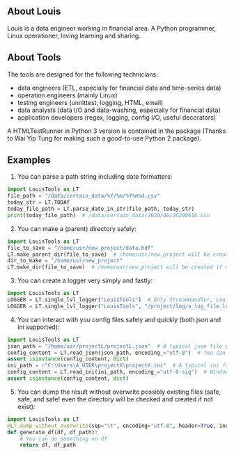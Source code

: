 <!--
 * @version: Python 3.7.3
 * @Author: Louis
 * @Date: 2020-06-15 18:03:30
 * @LastEditors: Louis
 * @LastEditTime: 2020-06-15 18:15:17
--> 

## About Louis
Louis is a data engineer working in financial area. A Python programmer, Linux operationer, loving learning and sharing.

## About Tools
The tools are designed for the following technicians:
* data engineers (ETL, especially for financial data and time-series data)
* operation engineers (mainly Linux)
* testing engineers (unnittest, logging, HTML, email)
* data analysts (data I/O and data-washing, especially for financial data)
* application developers (regex, logging, config I/O, useful decorators)

A HTMLTestRunner in Python 3 version is contained in the package (Thanks to Wai Yip Tung for making such a good-to-use Python 2 package).

## Examples
1. You can parse a path string including date formatters:
```python
import LouisTools as LT
file_path = "/data/certain_data/%Y/%m/%Y%m%d.csv"
today_str = LT.TODAY
today_file_path = LT.parse_date_in_str(file_path, today_str)
print(today_file_path)  # /data/certain_data/2020/06/20200616.csv
```
2. You can make a (parent) directory safely:
```python
import LouisTools as LT
file_to_save = "/home/usr/new_project/data.hdf"
LT.make_parent_dir(file_to_save)  # /home/usr/new_project will be created if not exist
dir_to_make = "/home/usr/new_project"
LT.make_dir(file_to_save)  # /home/usr/new_project will be created if not exist
```
3. You can create a logger very simply and fastly:
```python
import LouisTools as LT
LOGGER = LT.single_lvl_logger("LouisTools")  # Only StreamHandler, LouisTools is the log name
LOGGER = LT.single_lvl_logger("LouisTools", "/project/log/a_log_file.log")  # FileHandler is created saving in "/project/log/a_log_file.log"
```
4. You can interact with you config files safely and quickly (both json and ini supported):
```python
import LouisTools as LT
json_path = "/home/usr/projectL/projectL.json"  # A typical json file path in Linux
config_content = LT.read_json(json_path, encoding_="utf-8")  # You can change encoding_ arg as what you want!
assert isinstance(config_content, dict)
ini_path = r"C:\Users\A_USER\projectX\projectX.ini"  # A typical ini file path in Windows
config_content = LT.read_ini(ini_path, encoding_="utf-8-sig")  # Windows' gift: a BOM added for freee!
assert isinstance(config_content, dict)
```
5. You can dump the result without overwrite possibly existing files (safe, safe, and safe! even the directory will be checked and created if not exist):
```python
import LouisTools as LT
@LT.dump_without_overwrite(sep="\t", encoding="utf-8", header=True, index=False)
def generate_df(df, df_path):
    # You can do something on df
    return df, df_path
```
